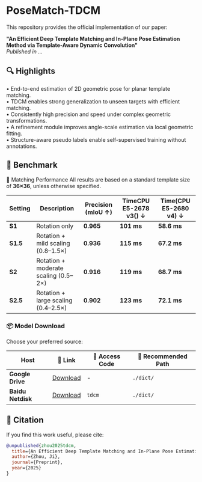 # PoseMatch-TDCM

This repository provides the official implementation of our paper:

**"An Efficient Deep Template Matching and In-Plane Pose Estimation Method via Template-Aware Dynamic Convolution"**  
*Published in ...*

## 🔍 Highlights

• End-to-end estimation of 2D geometric pose for planar template matching.  
• TDCM enables strong generalization to unseen targets with efficient matching.  
• Consistently high precision and speed under complex geometric transformations.  
• A refinement module improves angle-scale estimation via local geometric fitting.  
• Structure-aware pseudo labels enable self-supervised training without annotations.  

## 🧪 Benchmark
🚀 Matching Performance
All results are based on a standard template size of **36×36**, unless otherwise specified.

| Setting   | Description                          | Precision (mIoU ↑) | TimeCPU E5-2678 v3() ↓ | Time(CPU E5-2680 v4) ↓ |
| --------- | ------------------------------------ | ------------------ | ----------------       | ----------------       |
| **S1**    | Rotation only                        | **0.965**          | **101 ms**             | **58.6 ms**            |
| **S1.5**  | Rotation + mild scaling (0.8–1.5×)   | **0.936**          | **115 ms**             | **67.2 ms**            |
| **S2**    | Rotation + moderate scaling (0.5–2×) | **0.916**          | **119 ms**             | **68.7 ms**            |
| **S2.5**  | Rotation + large scaling (0.4–2.5×)  | **0.902**          | **123 ms**             | **72.1 ms**            |


### 📦 Model Download
Choose your preferred source:  

| Host         | 🔗 Link                                                                  | 🔑 Access Code       | 📁 Recommended Path |
|--------------|---------------------------------------------------------------------------|----------------------|---------------------|
| **Google Drive** | [Download](https://drive.google.com/drive/folders/14hvIaluqEBXuT3vS9cBwEydYo3d4JO6y?usp=drive_link) | - | `./dict/` |
| **Baidu Netdisk** | [Download](https://pan.baidu.com/s/1CHkGL0jkFk68T8mf3Sr34A?pwd=tdcm) | `tdcm` | `./dict/` |


## 📄 Citation

If you find this work useful, please cite:

```bibtex
@unpublished{zhou2025tdcm,
  title={An Efficient Deep Template Matching and In-Plane Pose Estimation Method via Template-Aware Dynamic Convolution},
  author={Zhou, Ji},
  journal={Preprint},
  year={2025}
}
